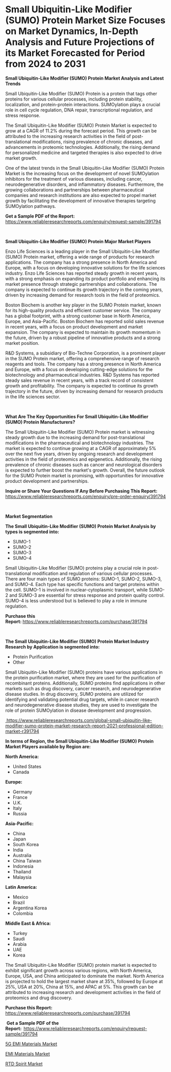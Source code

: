 <p><h1>Small Ubiquitin-Like Modifier (SUMO) Protein Market Size Focuses on Market Dynamics, In-Depth Analysis and Future Projections of its Market Forecasted for Period from 2024 to 2031</h1></p><p><strong>Small Ubiquitin-Like Modifier (SUMO) Protein Market Analysis and Latest Trends</strong></p>
<p><p>Small Ubiquitin-Like Modifier (SUMO) Protein is a protein that tags other proteins for various cellular processes, including protein stability, localization, and protein-protein interactions. SUMOylation plays a crucial role in cell cycle regulation, DNA repair, transcriptional regulation, and stress response.</p><p>The Small Ubiquitin-Like Modifier (SUMO) Protein Market is expected to grow at a CAGR of 11.2% during the forecast period. This growth can be attributed to the increasing research activities in the field of post-translational modifications, rising prevalence of chronic diseases, and advancements in proteomic technologies. Additionally, the rising demand for personalized medicine and targeted therapies is also expected to drive market growth.</p><p>One of the latest trends in the Small Ubiquitin-Like Modifier (SUMO) Protein Market is the increasing focus on the development of novel SUMOylation inhibitors for the treatment of various diseases, including cancer, neurodegenerative disorders, and inflammatory diseases. Furthermore, the growing collaborations and partnerships between pharmaceutical companies and research institutions are also expected to propel market growth by facilitating the development of innovative therapies targeting SUMOylation pathways.</p></p>
<p><strong>Get a Sample PDF of the Report:&nbsp;</strong> <a href="https://www.reliableresearchreports.com/enquiry/request-sample/391794">https://www.reliableresearchreports.com/enquiry/request-sample/391794</a></p>
<p>&nbsp;</p>
<p><strong>Small Ubiquitin-Like Modifier (SUMO) Protein Major Market Players</strong></p>
<p><p>Enzo Life Sciences is a leading player in the Small Ubiquitin-Like Modifier (SUMO) Protein market, offering a wide range of products for research applications. The company has a strong presence in North America and Europe, with a focus on developing innovative solutions for the life sciences industry. Enzo Life Sciences has reported steady growth in recent years, with a strong emphasis on expanding its product portfolio and enhancing its market presence through strategic partnerships and collaborations. The company is expected to continue its growth trajectory in the coming years, driven by increasing demand for research tools in the field of proteomics.</p><p>Boston Biochem is another key player in the SUMO Protein market, known for its high-quality products and efficient customer service. The company has a global footprint, with a strong customer base in North America, Europe, and Asia-Pacific. Boston Biochem has reported solid sales revenue in recent years, with a focus on product development and market expansion. The company is expected to maintain its growth momentum in the future, driven by a robust pipeline of innovative products and a strong market position.</p><p>R&D Systems, a subsidiary of Bio-Techne Corporation, is a prominent player in the SUMO Protein market, offering a comprehensive range of research reagents and tools. The company has a strong presence in North America and Europe, with a focus on developing cutting-edge solutions for the biotechnology and pharmaceutical industries. R&D Systems has reported steady sales revenue in recent years, with a track record of consistent growth and profitability. The company is expected to continue its growth trajectory in the future, driven by increasing demand for research products in the life sciences sector.</p></p>
<p>&nbsp;</p>
<p><strong>What Are The Key Opportunities For Small Ubiquitin-Like Modifier (SUMO) Protein Manufacturers?</strong></p>
<p><p>The Small Ubiquitin-Like Modifier (SUMO) Protein market is witnessing steady growth due to the increasing demand for post-translational modifications in the pharmaceutical and biotechnology industries. The market is expected to continue growing at a CAGR of approximately 5% over the next five years, driven by ongoing research and development activities in the field of proteomics and epigenetics. Additionally, the rising prevalence of chronic diseases such as cancer and neurological disorders is expected to further boost the market's growth. Overall, the future outlook for the SUMO Protein market is promising, with opportunities for innovative product development and partnerships.</p></p>
<p><strong>Inquire or Share Your Questions If Any Before Purchasing This Report:</strong> <a href="https://www.reliableresearchreports.com/enquiry/pre-order-enquiry/391794">https://www.reliableresearchreports.com/enquiry/pre-order-enquiry/391794</a></p>
<p>&nbsp;</p>
<p><strong>Market Segmentation</strong></p>
<p><strong>The Small Ubiquitin-Like Modifier (SUMO) Protein Market Analysis by types is segmented into:</strong></p>
<p><ul><li>SUMO-1</li><li>SUMO-2</li><li>SUMO-3</li><li>SUMO-4</li></ul></p>
<p><p>Small Ubiquitin-Like Modifier (SUMO) proteins play a crucial role in post-translational modification and regulation of various cellular processes. There are four main types of SUMO proteins: SUMO-1, SUMO-2, SUMO-3, and SUMO-4. Each type has specific functions and target proteins within the cell. SUMO-1 is involved in nuclear-cytoplasmic transport, while SUMO-2 and SUMO-3 are essential for stress response and protein quality control. SUMO-4 is less understood but is believed to play a role in immune regulation.</p></p>
<p><strong>Purchase this Report:&nbsp;</strong><a href="https://www.reliableresearchreports.com/purchase/391794">https://www.reliableresearchreports.com/purchase/391794</a></p>
<p>&nbsp;</p>
<p><strong>The Small Ubiquitin-Like Modifier (SUMO) Protein Market Industry Research by Application is segmented into:</strong></p>
<p><ul><li>Protein Purification</li><li>Other</li></ul></p>
<p><p>Small Ubiquitin-Like Modifier (SUMO) proteins have various applications in the protein purification market, where they are used for the purification of recombinant proteins. Additionally, SUMO proteins find applications in other markets such as drug discovery, cancer research, and neurodegenerative disease studies. In drug discovery, SUMO proteins are utilized for identifying and validating potential drug targets, while in cancer research and neurodegenerative disease studies, they are used to investigate the role of protein SUMOylation in disease development and progression.</p></p>
<p><a href="https://www.reliableresearchreports.com/global-small-ubiquitin-like-modifier-sumo-protein-market-research-report-2021-professional-edition-market-r391794">&nbsp;https://www.reliableresearchreports.com/global-small-ubiquitin-like-modifier-sumo-protein-market-research-report-2021-professional-edition-market-r391794</a></p>
<p><strong>In terms of Region, the Small Ubiquitin-Like Modifier (SUMO) Protein Market Players available by Region are:</strong></p>
<p>
    <p> <strong> North America: </strong>
        <ul>
            <li>United States</li>
            <li>Canada</li>
        </ul>
        </p> 
    <p> <strong> Europe: </strong>
        <ul>
            <li>Germany</li>
            <li>France</li>
            <li>U.K.</li>
            <li>Italy</li>
            <li>Russia</li>
        </ul>
        </p> 
    <p> <strong> Asia-Pacific: </strong>
        <ul>
            <li>China</li>
            <li>Japan</li>
            <li>South Korea</li>
            <li>India</li>
            <li>Australia</li>
            <li>China Taiwan</li>
            <li>Indonesia</li>
            <li>Thailand</li>
            <li>Malaysia</li>
        </ul>
        </p> 
    <p> <strong> Latin America: </strong>
        <ul>
            <li>Mexico</li>
            <li>Brazil</li>
            <li>Argentina Korea</li>
            <li>Colombia</li>
        </ul>
        </p> 
    <p> <strong> Middle East & Africa: </strong>
        <ul>
            <li>Turkey</li>
            <li>Saudi</li>
            <li>Arabia</li>
            <li>UAE</li>
            <li>Korea</li>
        </ul>
    </p>
    </p>
<p><p>The Small Ubiquitin-Like Modifier (SUMO) protein market is expected to exhibit significant growth across various regions, with North America, Europe, USA, and China anticipated to dominate the market. North America is projected to hold the largest market share at 35%, followed by Europe at 25%, USA at 20%, China at 15%, and APAC at 5%. This growth can be attributed to increasing research and development activities in the field of proteomics and drug discovery.</p></p>
<p><strong>Purchase this Report: </strong><a href="https://www.reliableresearchreports.com/purchase/391794">https://www.reliableresearchreports.com/purchase/391794</a></p>
<p>&nbsp;<strong>Get a Sample PDF of the Report:&nbsp;&nbsp;</strong><a href="https://www.reliableresearchreports.com/enquiry/request-sample/391794">https://www.reliableresearchreports.com/enquiry/request-sample/391794</a></p>
<p><strong></strong></p>
<p><p><a href="https://github.com/alexxisgm/Market-Research-Report-List-1/blob/main/5g-emi-materials-market.md">5G EMI Materials Market</a></p><p><a href="https://github.com/HenrietteMills1/Market-Research-Report-List-1/blob/main/emi-materials-market.md">EMI Materials Market</a></p><p><a href="https://issuu.com/reportprime-2/docs/rtd-spirit-market-size-2030.pptx">RTD Spirit Market</a></p></p>